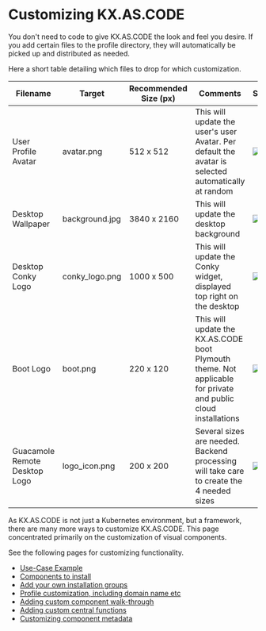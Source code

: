 # Customizing KX.AS.CODE

You don't need to code to give KX.AS.CODE the look and feel you desire. If you add certain files to the profile directory, they will automatically be picked up and distributed as needed.

Here a short table detailing which files to drop for which customization.

| Filename | Target | Recommended Size (px) | Comments | Screenshot |
| ---- | ---- | ---- | ---- | ---- |
| User Profile Avatar | avatar.png | 512 x 512 | This will update the user's user Avatar. Per default the avatar is selected automatically at random | ![](../assets//images/customization_avatar.png) |
| Desktop Wallpaper | background.jpg | 3840 x 2160 | This will update the desktop background | ![](../assets/images/kx.as.code_desktop.png) |
| Desktop Conky Logo | conky_logo.png | 1000 x 500 | This will update the Conky widget, displayed top right on the desktop | ![](../assets/images/customization_conky_logo.png) |
| Boot Logo | boot.png | 220 x 120 | This will update the KX.AS.CODE boot Plymouth theme. Not applicable for private and public cloud installations | ![](../assets/images/customization_boot_screen.png) |
| Guacamole Remote Desktop Logo | logo_icon.png | 200 x 200 | Several sizes are needed. Backend processing will take care to create the 4 needed sizes | ![](../assets/images/customization_guacamole.png) |

As KX.AS.CODE is not just a Kubernetes environment, but a framework, there are many more ways to customize KX.AS.CODE.
This page concentrated primarily on the customization of visual components.

See the following pages for customizing functionality.

- [Use-Case Example](../Overview/Use-Case-Example.md)
- [Components to install](../Overview/Application-Library.md)
- [Add your own installation groups](./Provisioning-Templates.md)
- [Profile customization, including domain name etc](./Configuration-Options.md)
- [Adding custom component walk-through](../Development/Adding-a-Solution.md)
- [Adding custom central functions](../Development/Central-Functions.md)
- [Customizing component metadata](../Development/Solution-Metadata.md)
